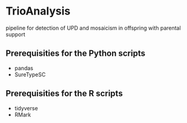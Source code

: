 # TrioAnalysis
pipeline for detection of UPD and mosaicism in offspring with parental support


## Prerequisities for the Python scripts
* pandas 
* SureTypeSC

## Prerequisities for the R scripts
* tidyverse
* RMark


